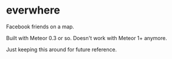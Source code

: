 everwhere
=========

Facebook friends on a map.

Built with Meteor 0.3 or so. Doesn't work with Meteor 1+ anymore.

Just keeping this around for future reference.
